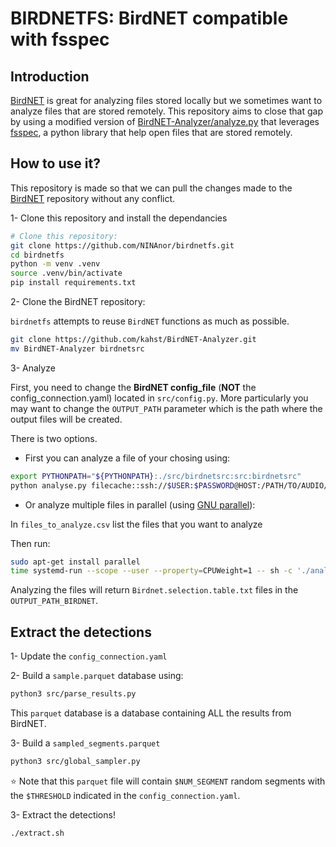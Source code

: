 # BIRDNETFS: BirdNET compatible with fsspec

## Introduction

[BirdNET](https://github.com/kahst/BirdNET-Analyzer) is great for analyzing files stored locally but we sometimes want to analyze files that are stored remotely. This repository aims to close that gap by using a modified version of [BirdNET-Analyzer/analyze.py](https://github.com/kahst/BirdNET-Analyzer/blob/main/analyze.py) that leverages [fsspec](https://filesystem-spec.readthedocs.io/en/latest/), a python library that help open files that are stored remotely.

## How to use it?

This repository is made so that we can pull the changes made to the [BirdNET](https://github.com/kahst/BirdNET-Analyzer) repository without any conflict.

1- Clone this repository and install the dependancies

```bash
# Clone this repository:
git clone https://github.com/NINAnor/birdnetfs.git
cd birdnetfs
python -m venv .venv
source .venv/bin/activate
pip install requirements.txt
```

2- Clone the BirdNET repository:
  
`birdnetfs` attempts to reuse `BirdNET` functions as much as possible.

```bash
git clone https://github.com/kahst/BirdNET-Analyzer.git
mv BirdNET-Analyzer birdnetsrc
```

3- Analyze

First, you need to change the **BirdNET config_file** (**NOT** the config_connection.yaml) located in `src/config.py`. More particularly you may want to change the `OUTPUT_PATH` parameter which is the path where the output files will be created.

There is two options.

- First you can analyze a file of your chosing using:

```bash
export PYTHONPATH="${PYTHONPATH}:./src/birdnetsrc:src:birdnetsrc"
python analyse.py filecache::ssh://$USER:$PASSWORD@HOST:/PATH/TO/AUDIO/FILE1.mp3
```

- Or analyze multiple files in parallel (using [GNU parallel](https://www.gnu.org/software/parallel/)):

In `files_to_analyze.csv` list the files that you want to analyze

Then run:

```bash
sudo apt-get install parallel
time systemd-run --scope --user --property=CPUWeight=1 -- sh -c './analyse.sh'
```

Analyzing the files will return `Birdnet.selection.table.txt` files in the `OUTPUT_PATH_BIRDNET`.

## Extract the detections

1- Update the `config_connection.yaml`

2- Build a `sample.parquet` database using:

```bash
python3 src/parse_results.py
```

This `parquet` database is a database containing ALL the results from BirdNET.


3- Build a `sampled_segments.parquet`

```bash
python3 src/global_sampler.py
```


:star: Note that this `parquet` file will contain `$NUM_SEGMENT` random segments with the `$THRESHOLD` indicated in the `config_connection.yaml`. 

3- Extract the detections!

```bash
./extract.sh
```




